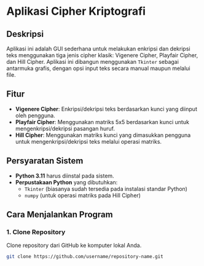 # Aplikasi Cipher Kriptografi

## Deskripsi
Aplikasi ini adalah GUI sederhana untuk melakukan enkripsi dan dekripsi teks menggunakan tiga jenis cipher klasik: Vigenere Cipher, Playfair Cipher, dan Hill Cipher. Aplikasi ini dibangun menggunakan `Tkinter` sebagai antarmuka grafis, dengan opsi input teks secara manual maupun melalui file.

## Fitur
- **Vigenere Cipher**: Enkripsi/dekripsi teks berdasarkan kunci yang diinput oleh pengguna.
- **Playfair Cipher**: Menggunakan matriks 5x5 berdasarkan kunci untuk mengenkripsi/dekripsi pasangan huruf.
- **Hill Cipher**: Menggunakan matriks kunci yang dimasukkan pengguna untuk mengenkripsi/dekripsi teks melalui operasi matriks.

## Persyaratan Sistem
- **Python 3.11** harus diinstal pada sistem.
- **Perpustakaan Python** yang dibutuhkan:
  - `Tkinter` (biasanya sudah tersedia pada instalasi standar Python)
  - `numpy` (untuk operasi matriks pada Hill Cipher)

## Cara Menjalankan Program

### 1. Clone Repository
Clone repository dari GitHub ke komputer lokal Anda.
```bash
git clone https://github.com/username/repository-name.git
